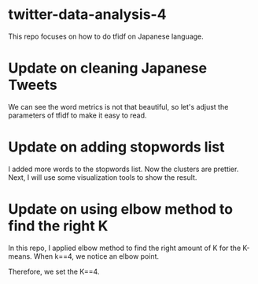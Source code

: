 # twitter-data-analysis-4

This repo focuses on how to do tfidf on Japanese language. 

# Update on cleaning Japanese Tweets

We can see the word metrics is not that beautiful, so let's adjust the parameters of tfidf to make it easy to read. 

# Update on adding stopwords list

I added more words to the stopwords list. Now the clusters are prettier.  
Next, I will use some visualization tools to show the result. 

# Update on using elbow method to find the right K

In this repo, I applied elbow method to find the right amount of K for the K-means. When k==4, we notice an elbow point. 

Therefore, we set the K==4. 
